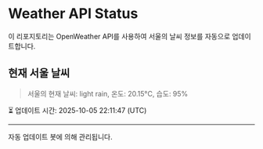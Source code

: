 
# Weather API Status

이 리포지토리는 OpenWeather API를 사용하여 서울의 날씨 정보를 자동으로 업데이트합니다.

## 현재 서울 날씨
> 서울의 현재 날씨: light rain, 온도: 20.15°C, 습도: 95%

⏳ 업데이트 시간: 2025-10-05 22:11:47 (UTC)

---
자동 업데이트 봇에 의해 관리됩니다.
